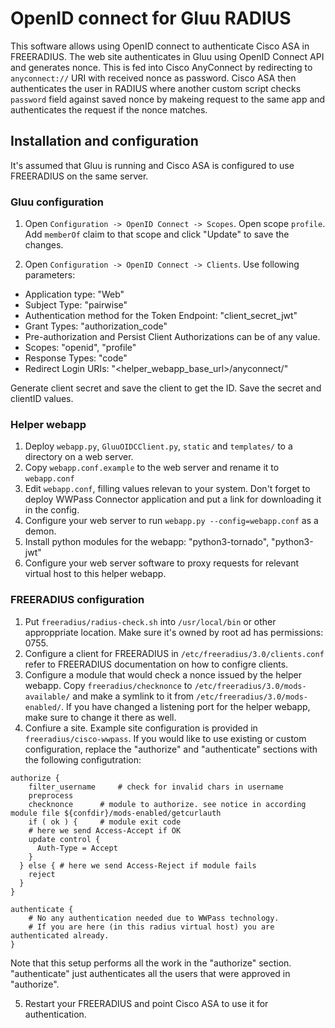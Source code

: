# OpenID connect for Gluu RADIUS

This software allows using OpenID connect to authenticate Cisco ASA in FREERADIUS. The web site authenticates in Gluu using OpenID Connect API and generates nonce. This is fed into Cisco AnyConnect by redirecting to `anyconnect://` URI with received nonce as password. Cisco ASA then authenticates the user in RADIUS where another custom script checks `password` field against saved nonce by makeing request to the same app and authenticates the request if the nonce matches.

## Installation and configuration

It's assumed that Gluu is running and Cisco ASA is configured to use FREERADIUS on the same server.

### Gluu configuration
1. Open `Configuration -> OpenID Connect -> Scopes`. Open scope `profile`. Add `memberOf` claim to that scope and click "Update" to save the changes.

2. Open `Configuration -> OpenID Connect -> Clients`. Use following parameters:
  - Application type: "Web"
  - Subject Type: "pairwise"
  - Authentication method for the Token Endpoint: "client_secret_jwt"
  - Grant Types: "authorization_code"
  - Pre-authorization and Persist Client Authorizations can be of any value.
  - Scopes: "openid", "profile"
  - Response Types: "code"
  - Redirect Login URIs: "<helper_webapp_base_url>/anyconnect/"

Generate client secret and save the client to get the ID.
Save the secret and clientID values.

### Helper webapp
1. Deploy `webapp.py`, `GluuOIDCClient.py`, `static` and `templates/` to a directory on a web server.
2. Copy `webapp.conf.example` to the web server and rename it to `webapp.conf`
3. Edit `webapp.conf`, filling values relevan to your system. Don't forget to deploy WWPass Connector application and put a link for downloading it in the config.
4. Configure your web server to run `webapp.py --config=webapp.conf` as a demon.
5. Install python modules for the webapp: "python3-tornado", "python3-jwt"
6. Configure your web server software to proxy requests for relevant virtual host to this helper webapp.

### FREERADIUS configuration

1. Put `freeradius/radius-check.sh` into `/usr/local/bin` or other approppriate location. Make sure it's owned by root ad has permissions: 0755.
2. Configure a client for FREERADIUS in `/etc/freeradius/3.0/clients.conf` refer to FREERADIUS documentation on how to configre clients.
3. Configure a module that would check a nonce issued by the helper webapp. Copy `freeradius/checknonce` to `/etc/freeradius/3.0/mods-available/` and make a symlink to it from `/etc/freeradius/3.0/mods-enabled/`. If you have changed a listening port for the helper webapp, make sure to change it there as well.
4. Confiure a site. Example site configuration is provided in `freeradius/cisco-wwpass`. If you would like to use existing or custom configuration, replace the "authorize" and "authenticate" sections with the following configutration:
```
authorize {
	filter_username		# check for invalid chars in username
	preprocess
	checknonce		# module to authorize. see notice in according module file ${confdir}/mods-enabled/getcurlauth
	if ( ok ) {		# module exit code
    # here we send Access-Accept if OK
    update control {
      Auth-Type = Accept
    }
  } else { # here we send Access-Reject if module fails
    reject
  }
}

authenticate {
	# No any authentication needed due to WWPass technology.
	# If you are here (in this radius virtual host) you are authenticated already.
}
```
Note that this setup performs all the work in the "authorize" section. "authenticate" just authenticates all the users that were approved in "authorize".

5. Restart your FREERADIUS and point Cisco ASA to use it for authentication.
